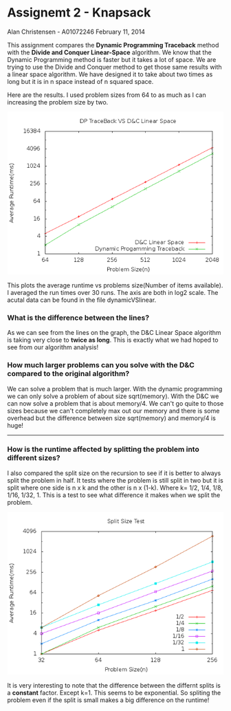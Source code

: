 Assignemt 2 - Knapsack
======================

Alan Christensen - A01072246
February 11, 2014

This assignment compares the **Dynamic Programming Traceback** method with the **Divide and Conquer Linear-Space** algorithm. We know that the Dynamic Programming method is faster but it takes a lot of space. We are trying to use the Divide and Conquer method to get those same results with a linear space algorithm. We have designed it to take about two times as long but it is in n space instead of n squared space.

Here are the results. I used problem sizes from 64 to as much as I can increasing the problem size by two.

![Linear VS DP](dynamicVSlinear.png)

This plots the average runtime vs problems size(Number of items available). I averaged the run times over 30 runs. The axis are both in log2 scale. The acutal data can be found in the file dynamicVSlinear.

### What is the difference between the lines?

As we can see from the lines on the graph, the D&amp;C Linear Space algorithm is taking very close to **twice as long**. This is exactly what we had hoped to see from our algorithm analysis!

### How much larger problems can you solve with the D&C compared to the original algorithm?

We can solve a problem that is much larger. With the dynamic programming we can only solve a problem of about size sqrt(memory). With the D&C we can now solve a problem that is about memory/4. We can't go quite to those sizes because we can't completely max out our memory and there is some overhead but the difference between size sqrt(memory) and memory/4 is huge!

------------------------------------------------

### How is the runtime affected by splitting the problem into different sizes?

I also compared the split size on the recursion to see if it is better to always split the problem in half. It tests where the problem is still split in two but it is split where one side is n x k and the other is n x (1-k). Where k= 1/2, 1/4, 1/8, 1/16, 1/32, 1. This is a test to see what difference it makes when we split the problem.

![linear split](linearSplit.png)

It is very interesting to note that the difference between the differnt splits is a **constant** factor. Except k=1. This seems to be exponential. So spliting the problem even if the split is small makes a big difference on the runtime!
